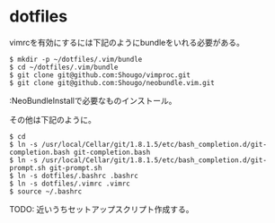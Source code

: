 dotfiles
========
vimrcを有効にするには下記のようにbundleをいれる必要がある。
```
$ mkdir -p ~/dotfiles/.vim/bundle
$ cd ~/dotfiles/.vim/bundle
$ git clone git@github.com:Shougo/vimproc.git
$ git clone git@github.com:Shougo/neobundle.vim.git
```
:NeoBundleInstallで必要なものインストール。

その他は下記のように。
```
$ cd
$ ln -s /usr/local/Cellar/git/1.8.1.5/etc/bash_completion.d/git-completion.bash git-completion.bash
$ ln -s /usr/local/Cellar/git/1.8.1.5/etc/bash_completion.d/git-prompt.sh git-prompt.sh
$ ln -s dotfiles/.bashrc .bashrc
$ ln -s dotfiles/.vimrc .vimrc
$ source ~/.bashrc
```

TODO:
近いうちセットアップスクリプト作成する。

